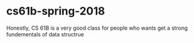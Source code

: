 # cs61b-spring-2018

Honestly, CS 61B is a very good class for people who wants get a strong fundementals of data structrue

